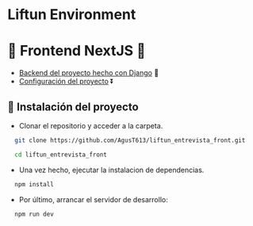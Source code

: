 # Liftun Environment

# 🔷 Frontend NextJS 🔷

- [Backend del proyecto hecho con Django](https://github.com/AgusT613/liftun_entrevista_back) 🏹
- [Configuración del proyecto](#🔸-instalación-del-proyecto) ⏬

## 🔸 Instalación del proyecto

- Clonar el repositorio y acceder a la carpeta.

```bash
  git clone https://github.com/AgusT613/liftun_entrevista_front.git

  cd liftun_entrevista_front
```

- Una vez hecho, ejecutar la instalacion de dependencias.

```bash
  npm install
```

- Por último, arrancar el servidor de desarrollo:

```bash
  npm run dev
```
